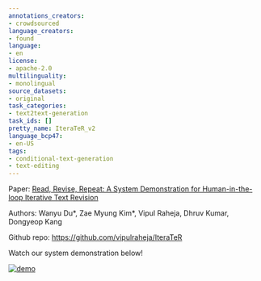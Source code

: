 ```yaml
---
annotations_creators:
- crowdsourced
language_creators:
- found
language:
- en
license:
- apache-2.0
multilinguality:
- monolingual
source_datasets:
- original
task_categories:
- text2text-generation
task_ids: []
pretty_name: IteraTeR_v2
language_bcp47:
- en-US
tags:
- conditional-text-generation
- text-editing
---
```



Paper: [Read, Revise, Repeat: A System Demonstration for Human-in-the-loop Iterative Text Revision](https://arxiv.org/abs/2204.03685)

Authors: Wanyu Du*, Zae Myung Kim*, Vipul Raheja, Dhruv Kumar, Dongyeop Kang

Github repo: https://github.com/vipulraheja/IteraTeR

Watch our system demonstration below!

[![demo](https://yt-embed.herokuapp.com/embed?v=lK08tIpEoaE)](https://www.youtube.com/watch?v=lK08tIpEoaE)
